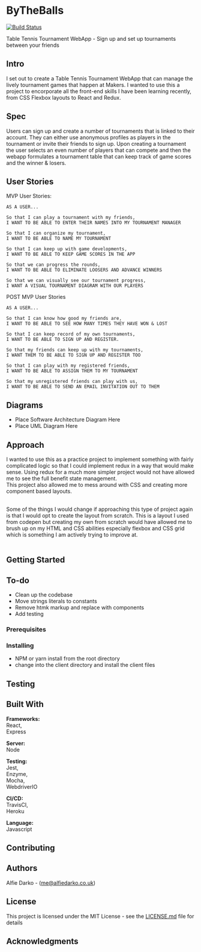 # ByTheBalls
[![Build Status](https://travis-ci.com/AlfieDarko/ByTheBalls.svg?branch=master)](https://travis-ci.com/AlfieDarko/ByTheBalls)

Table Tennis Tournament WebApp - Sign up and set up tournaments between your friends

## Intro

I set out to create a Table Tennis Tournament WebApp that can manage the lively tournament games that happen at Makers. I wanted to use this a project to encorporate all the front-end skills I have been learning recently, from CSS Flexbox layouts to React and Redux.

## Spec

Users can sign up and create a number of tournaments that is linked to their account. They can either use anonymous profiles as players in the tournament or invite their friends to sign up. Upon creating a tournament the user selects an even number of players that can compete and then the webapp formulates a tournament table that can keep track of game scores and the winner & losers.

## User Stories

MVP User Stories:

```
AS A USER...

So that I can play a tournament with my friends,
I WANT TO BE ABLE TO ENTER THEIR NAMES INTO MY TOURNAMENT MANAGER

So that I can organize my tournament,
I WANT TO BE ABLE TO NAME MY TOURNAMENT

So that I can keep up with game developments,
I WANT TO BE ABLE TO KEEP GAME SCORES IN THE APP

So that we can progress the rounds,
I WANT TO BE ABLE TO ELIMINATE LOOSERS AND ADVANCE WINNERS

So that we can visually see our tournament progress,
I WANT A VISUAL TOURNAMENT DIAGRAM WITH OUR PLAYERS
```

POST MVP User Stories

```
AS A USER...

So that I can know how good my friends are,
I WANT TO BE ABLE TO SEE HOW MANY TIMES THEY HAVE WON & LOST

So that I can keep record of my own tournaments,
I WANT TO BE ABLE TO SIGN UP AND REGISTER.

So that my friends can keep up with my tournaments,
I WANT THEM TO BE ABLE TO SIGN UP AND REGISTER TOO

So that I can play with my registered friends,
I WANT TO BE ABLE TO ASSIGN THEM TO MY TOURNAMENT

So that my unregistered friends can play with us,
I WANT TO BE ABLE TO SEND AN EMAIL INVITATION OUT TO THEM
```

## Diagrams

- Place Software Architecture Diagram Here
- Place UML Diagram Here

## Approach
 I wanted to use this as a practice project to implement something with fairly complicated logic so that I could implement redux in a way that would make sense. Using redux for a much more simpler project would not have allowed me to see the full benefit state management. <br>
 This project also allowed me to mess around with CSS and creating more component based layouts. <br><br>

 Some of the things I would change if approaching this type of project again is that I would opt to create the layout from scratch. This is a layout I used from codepen but creating my own from scratch would have allowed me to brush up on my HTML and CSS abilities especially flexbox and CSS grid which is something I am actively trying to improve at.<br><br>

## Getting Started

## To-do
- Clean up the codebase
- Move strings literals to constants
- Remove htmk markup and replace with components
- Add testing


### Prerequisites

### Installing
- NPM or yarn install from the root directory
- change into the client directory and install the client files

## Testing

## Built With

<b>Frameworks:</b><br>
React,<br>
Express

<b>Server:</b><br>
Node

<b>Testing:</b><br>
Jest,<br>
Enzyme,<br>
Mocha,<br>
WebdriverIO<br>

<b>CI/CD:</b><br>
TravisCI, <br>
Heroku <br>

<b>Language:</b><br>
Javascript

## Contributing

## Authors

Alfie Darko - (me@alfiedarko.co.uk)

## License

This project is licensed under the MIT License - see the [LICENSE.md](LICENSE.md) file for details

## Acknowledgments
